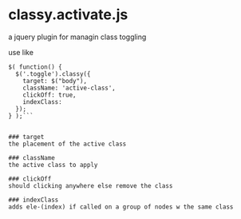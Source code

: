 # classy.activate.js
a jquery plugin for managin class toggling


use like  

```
$( function() {  
  $('.toggle').classy({
    target: $("body"),
    className: 'active-class',
    clickOff: true,
    indexClass:
  });
} );```


### target
the placement of the active class

### className
the active class to apply

### clickOff
should clicking anywhere else remove the class

### indexClass
adds ele-(index) if called on a group of nodes w the same class
